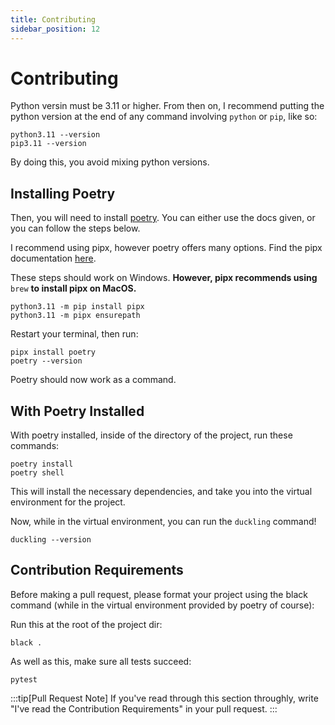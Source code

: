 ```yaml
---
title: Contributing
sidebar_position: 12
---
```


# Contributing
Python versin must be 3.11 or higher. From then on, I recommend putting the python version at the end of any command involving `python` or `pip`, like so:
```
python3.11 --version
pip3.11 --version
```
By doing this, you avoid mixing python versions.

## Installing Poetry
Then, you will need to install [poetry](https://python-poetry.org/docs/). You can either use the docs given, or you can follow the steps below.

I recommend using pipx, however poetry offers many options. Find the pipx documentation [here](https://pipx.pypa.io/stable/installation/).

These steps should work on Windows. **However, pipx recommends using** `brew` **to install pipx on MacOS.**
```
python3.11 -m pip install pipx
python3.11 -m pipx ensurepath
```
Restart your terminal, then run:
```
pipx install poetry
poetry --version
```
Poetry should now work as a command.

## With Poetry Installed
With poetry installed, inside of the directory of the project, run these commands:
```
poetry install
poetry shell
```
This will install the necessary dependencies, and take you into the virtual environment for the project.

Now, while in the virtual environment, you can run the `duckling` command!
```
duckling --version
```

## Contribution Requirements
Before making a pull request, please format your project using the black command (while in the virtual environment provided by poetry of course):

Run this at the root of the project dir:
```
black .
```
As well as this, make sure all tests succeed:
```
pytest
```

:::tip[Pull Request Note]
If you've read through this section throughly, write "I've read the Contribution Requirements" in your pull request.
:::